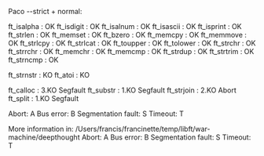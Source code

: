 Paco --strict + normal:

ft_isalpha      : OK
ft_isdigit      : OK
ft_isalnum      : OK
ft_isascii      : OK
ft_isprint      : OK
ft_strlen       : OK
ft_memset       : OK
ft_bzero        : OK
ft_memcpy       : OK
ft_memmove      : OK
ft_strlcpy      : OK
ft_strlcat      : OK
ft_toupper      : OK
ft_tolower      : OK
ft_strchr       : OK
ft_strrchr      : OK
ft_memchr       : OK
ft_memcmp       : OK
ft_strdup       : OK
ft_strtrim      : OK
ft_strncmp      : OK


ft_strnstr      : KO
ft_atoi         : KO

ft_calloc       : 3.KO Segfault
ft_substr       : 1.KO Segfault
ft_strjoin      : 2.KO Abort
ft_split        : 1.KO Segfault

Abort: A  Bus error: B  Segmentation fault: S  Timeout: T

More information in: /Users/francis/francinette/temp/libft/war-machine/deepthought
Abort: A  Bus error: B  Segmentation fault: S  Timeout: T